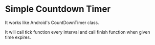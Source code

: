 # Simple Countdown Timer

It works like Android's CountDownTimer class.

It will call tick function every interval and call finish function when given time expires.
